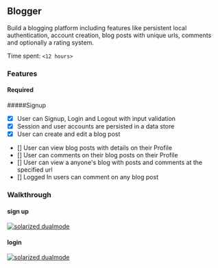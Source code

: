 ## Blogger 

Build a blogging platform including features like persistent local authentication, account creation, blog posts with unique urls, comments and optionally a rating system.

Time spent: `<12 hours>`

### Features

#### Required

#####Signup
- [x] User can Signup, Login and Logout with input validation
- [x] Session and user accounts are persisted in a data store
- [x] User can create and edit a blog post
- [] User can view blog posts with details on their Profile
- [] User can comments on their blog posts on their Profile
- [] User can view a anyone's blog with posts and comments at the specified url
- [] Logged In users can comment on any blog post


### Walkthrough 
#### sign up
[![solarized dualmode](https://github.com/vanessachem/node-blogger/blob/master/assets/signup.gif)](#features)
#### login
[![solarized dualmode](https://github.com/vanessachem/node-blogger/blob/master/assets/login.gif)](#features)

